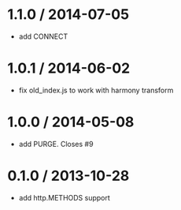 
1.1.0 / 2014-07-05
==================

 * add CONNECT
 
1.0.1 / 2014-06-02
==================

 * fix old_index.js to work with harmony transform

1.0.0 / 2014-05-08
==================

 * add PURGE. Closes #9

0.1.0 / 2013-10-28
==================

 * add http.METHODS support
